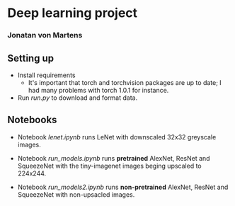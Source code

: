 # Deep learning project
### Jonatan von Martens

## Setting up

* Install requirements
    * It's important that torch and torchvision packages are up to date; I had many problems with torch 1.0.1 for instance.
* Run *run.py* to download and format data.

## Notebooks

* Notebook *lenet.ipynb* runs LeNet with downscaled 32x32 greyscale images. 

* Notebook *run_models.ipynb* runs **pretrained** AlexNet, ResNet and SqueezeNet with the tiny-imagenet images beging upscaled to 224x244.

* Notebook *run_models2.ipynb* runs **non-pretrained** AlexNet, ResNet and SqueezeNet with non-upsacled images.